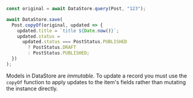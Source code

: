 ```js
const original = await DataStore.query(Post, "123");

await DataStore.save(
  Post.copyOf(original, updated => {
    updated.title = `title ${Date.now()}`;
    updated.status =
      updated.status === PostStatus.PUBLISHED
        ? PostStatus.DRAFT
        : PostStatus.PUBLISHED;
  })
);
```

<amplify-callout>

Models in DataStore are *immutable*. To update a record you must use the `copyOf` function to apply updates to the item's fields rather than mutating the instance directly.

</amplify-callout>
